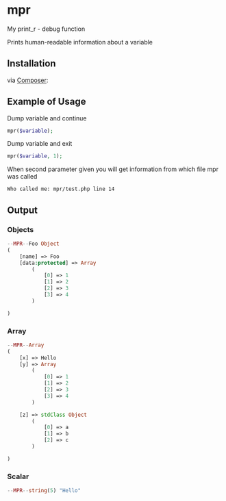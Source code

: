 # mpr
My print_r - debug function

Prints human-readable information about a variable

## Installation

via [Composer](https://packagist.org/packages/romannowicki/mpr):

## Example of Usage

Dump variable and continue

```php
mpr($variable);
```

Dump variable and exit

```php
mpr($variable, 1);
```

When second parameter given you will get information from which file mpr was called

```
Who called me: mpr/test.php line 14
```

## Output

### Objects

```php
--MPR--Foo Object
(
    [name] => Foo
    [data:protected] => Array
        (
            [0] => 1
            [1] => 2
            [2] => 3
            [3] => 4
        )

)
```

### Array

```php
--MPR--Array
(
    [x] => Hello
    [y] => Array
        (
            [0] => 1
            [1] => 2
            [2] => 3
            [3] => 4
        )

    [z] => stdClass Object
        (
            [0] => a
            [1] => b
            [2] => c
        )

)
```

### Scalar

```php
--MPR--string(5) "Hello"
```
